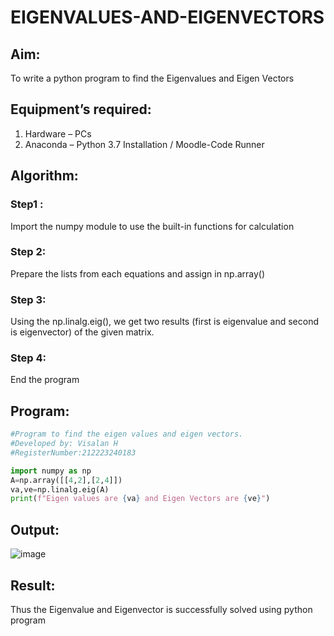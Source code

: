 # EIGENVALUES-AND-EIGENVECTORS
## Aim:
To write a python program to find the Eigenvalues and Eigen Vectors
## Equipment’s required:
1. 	Hardware – PCs
2. 	Anaconda – Python 3.7 Installation / Moodle-Code Runner
## Algorithm:
### Step1 : 
Import the numpy module to use the built-in functions for calculation
### Step 2: 
Prepare the lists from each equations and assign in np.array()
### Step 3: 
Using the np.linalg.eig(),  we get two results (first is eigenvalue and second is eigenvector) of the given matrix.
### Step 4: 
End the program

## Program:
```python
#Program to find the eigen values and eigen vectors.
#Developed by: Visalan H
#RegisterNumber:212223240183

import numpy as np
A=np.array([[4,2],[2,4]])
va,ve=np.linalg.eig(A)
print(f"Eigen values are {va} and Eigen Vectors are {ve}")
```
## Output:
![image](https://github.com/Visalan-H/EIGENVALUES-AND-EIGENVECTORS/assets/152077751/a9e65fcf-a803-4102-b8c3-d96b12cd9818)

## Result:
Thus the Eigenvalue and Eigenvector is successfully solved using python program

